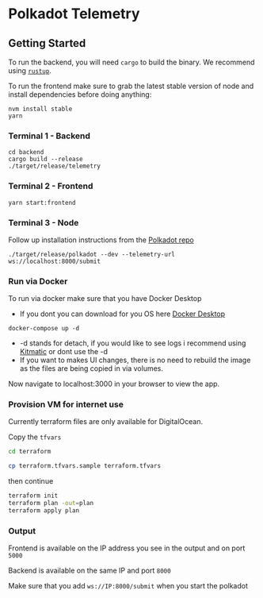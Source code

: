 # Polkadot Telemetry

## Getting Started
To run the backend, you will need `cargo` to build the binary. We recommend using [`rustup`](https://rustup.rs/).

To run the frontend make sure to grab the latest stable version of node and install dependencies before doing anything:

```
nvm install stable
yarn
```

### Terminal 1 - Backend
```
cd backend
cargo build --release
./target/release/telemetry
```
### Terminal 2 - Frontend
```
yarn start:frontend
```

### Terminal 3 - Node
Follow up installation instructions from the [Polkadot repo](https://github.com/paritytech/polkadot)

```
./target/release/polkadot --dev --telemetry-url ws://localhost:8000/submit
```

### Run via Docker
To run via docker make sure that you have Docker Desktop
  - If you dont you can download for you OS here [Docker Desktop](https://www.docker.com/products/docker-desktop)
```
docker-compose up -d
```
 - -d stands for detach, if you would like to see logs i recommend using [Kitmatic](https://kitematic.com/) or dont use the -d
  - If you want to makes UI changes, there is no need to rebuild the image as the files are being copied in via volumes.

Now navigate to localhost:3000 in your browser to view the app.

### Provision VM for internet use

Currently terraform files are only available for DigitalOcean.

Copy the `tfvars` 
```bash 
cd terraform 

cp terraform.tfvars.sample terraform.tfvars
```

then continue

```bash
terraform init
terraform plan -out=plan
terraform apply plan
```

### Output 

Frontend is available on the IP address you see in the output and on port `5000`

Backend is available on the same IP and port `8000`

Make sure that you add `ws://IP:8000/submit` when you start the polkadot